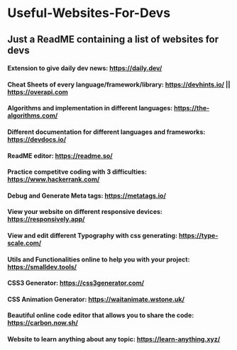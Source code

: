 # Useful-Websites-For-Devs
## Just a ReadME containing a list of websites for devs

#### Extension to give daily dev news: https://daily.dev/
#### Cheat Sheets of every language/framework/library: https://devhints.io/ || https://overapi.com
#### Algorithms and implementation in different languages: https://the-algorithms.com/
#### Different documentation for different languages and frameworks: https://devdocs.io/
#### ReadME editor: https://readme.so/
#### Practice competitve coding with 3 difficulties: https://www.hackerrank.com/
#### Debug and Generate Meta tags: https://metatags.io/
#### View your website on different responsive devices: https://responsively.app/
#### View and edit different Typography with css generating: https://type-scale.com/
#### Utils and Functionalities online to help you with your project: https://smalldev.tools/
#### CSS3 Generator: https://css3generator.com/
#### CSS Animation Generator: https://waitanimate.wstone.uk/
#### Beautiful online code editor that allows you to share the code: https://carbon.now.sh/
#### Website to learn anything about any topic: https://learn-anything.xyz/
